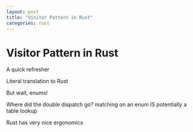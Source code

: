 ```yaml
---
layout: post
title: "Visitor Pattern in Rust"
categories: rust
---
```

# Visitor Pattern in Rust

A quick refresher

Literal translation to Rust

But wait, enums!

Where did the double dispatch go? matching on an enum IS potentially a table lookup

Rust has very nice ergonomics
